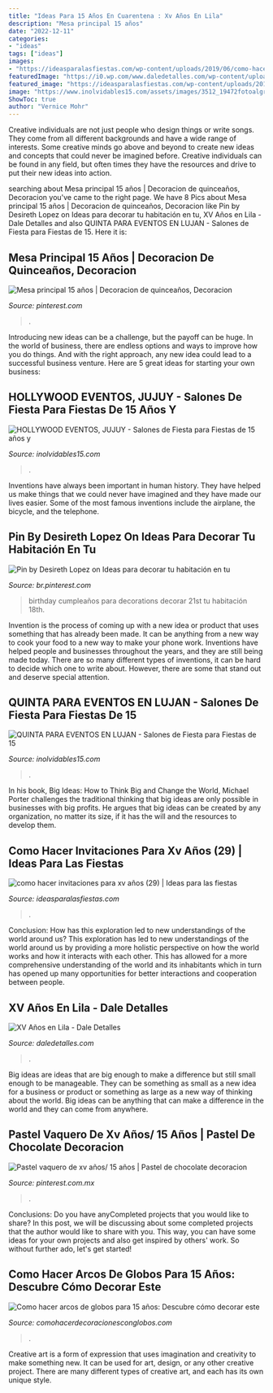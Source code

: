 ```yaml
---
title: "Ideas Para 15 Años En Cuarentena : Xv Años En Lila"
description: "Mesa principal 15 años"
date: "2022-12-11"
categories:
- "ideas"
tags: ["ideas"]
images:
- "https://ideasparalasfiestas.com/wp-content/uploads/2019/06/como-hacer-invitaciones-para-xv-años-29-768x1024.jpg"
featuredImage: "https://i0.wp.com/www.daledetalles.com/wp-content/uploads/2016/01/l10.jpg"
featured_image: "https://ideasparalasfiestas.com/wp-content/uploads/2019/06/como-hacer-invitaciones-para-xv-años-29-768x1024.jpg"
image: "https://www.inolvidables15.com/assets/images/3512_19472fotoalgr.jpg"
ShowToc: true
author: "Vernice Mohr"
---
```



Creative individuals are not just people who design things or write songs. They come from all different backgrounds and have a wide range of interests. Some creative minds go above and beyond to create new ideas and concepts that could never be imagined before. Creative individuals can be found in any field, but often times they have the resources and drive to put their new ideas into action.

	

		
searching about Mesa principal 15 años | Decoracion de quinceaños, Decoracion you've came to the right page. We have 8 Pics about Mesa principal 15 años | Decoracion de quinceaños, Decoracion like Pin by Desireth Lopez on Ideas para decorar tu habitación en tu, XV Años en Lila - Dale Detalles and also QUINTA PARA EVENTOS EN LUJAN - Salones de Fiesta para Fiestas de 15. Here it is:
		
    
## Mesa Principal 15 Años | Decoracion De Quinceaños, Decoracion

<img loading=lazy src="https://i.pinimg.com/736x/d8/71/25/d87125b19252d0392e5e8f0dacdde9e2.jpg" onerror="this.onerror=null;this.src='https://tse2.mm.bing.net/th?id=OIP.ulmL6L8_nSZfEJYkTNYBQQAAAA&amp;pid=15.1';" alt="Mesa principal 15 años | Decoracion de quinceaños, Decoracion">

_Source: pinterest.com_

>. 

	

Introducing new ideas can be a challenge, but the payoff can be huge. In the world of business, there are endless options and ways to improve how you do things. And with the right approach, any new idea could lead to a successful business venture. Here are 5 great ideas for starting your own business: 

    
## HOLLYWOOD EVENTOS, JUJUY - Salones De Fiesta Para Fiestas De 15 Años Y

<img loading=lazy src="https://www.inolvidables15.com/assets/images/3512_19472fotoalgr.jpg" onerror="this.onerror=null;this.src='https://tse2.mm.bing.net/th?id=OIP.zoQz5Ytm-UBa5_oBSJ06vgHaDm&amp;pid=15.1';" alt="HOLLYWOOD EVENTOS, JUJUY - Salones de Fiesta para Fiestas de 15 años y">

_Source: inolvidables15.com_

>. 

	

Inventions have always been important in human history. They have helped us make things that we could never have imagined and they have made our lives easier. Some of the most famous inventions include the airplane, the bicycle, and the telephone.

    
## Pin By Desireth Lopez On Ideas Para Decorar Tu Habitación En Tu

<img loading=lazy src="https://i.pinimg.com/736x/b1/a4/15/b1a4153c775011a71a53c75d0ef30e06.jpg" onerror="this.onerror=null;this.src='https://tse3.mm.bing.net/th?id=OIP.B-F1-yL_P8xeMwyIdcU6hQHaJ3&amp;pid=15.1';" alt="Pin by Desireth Lopez on Ideas para decorar tu habitación en tu">

_Source: br.pinterest.com_

>birthday cumpleaños para decorations decorar 21st tu habitación 18th. 

	

Invention is the process of coming up with a new idea or product that uses something that has already been made. It can be anything from a new way to cook your food to a new way to make your phone work. Inventions have helped people and businesses throughout the years, and they are still being made today. There are so many different types of inventions, it can be hard to decide which one to write about. However, there are some that stand out and deserve special attention.

    
## QUINTA PARA EVENTOS EN LUJAN - Salones De Fiesta Para Fiestas De 15

<img loading=lazy src="https://www.inolvidables15.com/assets/images/3432_16158fotoalgr.jpg" onerror="this.onerror=null;this.src='https://tse1.mm.bing.net/th?id=OIP.gNsCZpQ2zz1WpmSjRhFgqQHaFj&amp;pid=15.1';" alt="QUINTA PARA EVENTOS EN LUJAN - Salones de Fiesta para Fiestas de 15">

_Source: inolvidables15.com_

>. 

	

In his book, Big Ideas: How to Think Big and Change the World, Michael Porter challenges the traditional thinking that big ideas are only possible in businesses with big profits. He argues that big ideas can be created by any organization, no matter its size, if it has the will and the resources to develop them.

    
## Como Hacer Invitaciones Para Xv Años (29) | Ideas Para Las Fiestas

<img loading=lazy src="https://ideasparalasfiestas.com/wp-content/uploads/2019/06/como-hacer-invitaciones-para-xv-años-29-768x1024.jpg" onerror="this.onerror=null;this.src='https://tse2.mm.bing.net/th?id=OIP.4UqCwe48cWeoSCh9XkHRVgHaJ4&amp;pid=15.1';" alt="como hacer invitaciones para xv años (29) | Ideas para las fiestas">

_Source: ideasparalasfiestas.com_

>. 

	

Conclusion: How has this exploration led to new understandings of the world around us?
This exploration has led to new understandings of the world around us by providing a more holistic perspective on how the world works and how it interacts with each other. This has allowed for a more comprehensive understanding of the world and its inhabitants which in turn has opened up many opportunities for better interactions and cooperation between people.

    
## XV Años En Lila - Dale Detalles

<img loading=lazy src="https://i0.wp.com/www.daledetalles.com/wp-content/uploads/2016/01/l10.jpg" onerror="this.onerror=null;this.src='https://tse2.mm.bing.net/th?id=OIP.Si2X3qHBejAnpGK0dOA4ZQDhEs&amp;pid=15.1';" alt="XV Años en Lila - Dale Detalles">

_Source: daledetalles.com_

>. 

	

Big ideas are ideas that are big enough to make a difference but still small enough to be manageable. They can be something as small as a new idea for a business or product or something as large as a new way of thinking about the world. Big ideas can be anything that can make a difference in the world and they can come from anywhere.

    
## Pastel Vaquero De Xv Años/ 15 Años | Pastel De Chocolate Decoracion

<img loading=lazy src="https://i.pinimg.com/736x/2e/0d/48/2e0d4883031dec966fcc819d6fdeb6e1.jpg" onerror="this.onerror=null;this.src='https://tse1.mm.bing.net/th?id=OIP.-zp1qBCzkY9avbpp7t70iQHaJ4&amp;pid=15.1';" alt="Pastel vaquero de xv años/ 15 años | Pastel de chocolate decoracion">

_Source: pinterest.com.mx_

>. 

	

Conclusions: Do you have anyCompleted projects that you would like to share?
In this post, we will be discussing about some completed projects that the author would like to share with you. This way, you can have some ideas for your own projects and also get inspired by others' work. So without further ado, let's get started!

    
## Como Hacer Arcos De Globos Para 15 Años: Descubre Cómo Decorar Este

<img loading=lazy src="http://www.comohacerdecoracionesconglobos.com/wp-content/uploads/2016/09/como-hacer-arcos-de-globos-para-15-años-4.jpg" onerror="this.onerror=null;this.src='https://tse1.mm.bing.net/th?id=OIP.w_LyVZw_Q9KLx-CgBmd7ZgHaI2&amp;pid=15.1';" alt="Como hacer arcos de globos para 15 años: Descubre cómo decorar este">

_Source: comohacerdecoracionesconglobos.com_

>. 

	

Creative art is a form of expression that uses imagination and creativity to make something new. It can be used for art, design, or any other creative project. There are many different types of creative art, and each has its own unique style.

